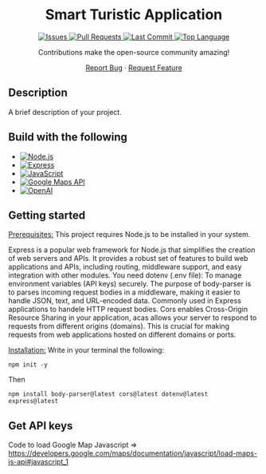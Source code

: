 <h1 align="center"> Smart Turistic Application </h1>

<div align="center">
  <a href="https://github.com/Leda909/SmartTuristApp/issues">
    <img src="https://img.shields.io/github/issues/Leda909/SmartTuristApp.svg" alt="Issues">
  </a>
  <a href="https://github.com/Leda909/SmartTuristApp/pulls">
    <img src="https://img.shields.io/github/issues-pr/Leda909/SmartTuristApp.svg" alt="Pull Requests">
  </a>
  <a href="https://github.com/Leda909/SmartTuristApp/commits">
    <img src="https://img.shields.io/github/last-commit/Leda909/SmartTuristApp.svg" alt="Last Commit">
  </a>
  <a href="https://github.com/Leda909/SmartTuristApp">
    <img src="https://img.shields.io/github/languages/top/Leda909/SmartTuristApp.svg" alt="Top Language">
  </a>
</div>

<p align="center">
  Contributions make the open-source community amazing!
</p>
<div align="center">
  <a href="https://github.com/Leda909/SmartTuristApp/issues/new?labels=bug&template=bug-report---.md">Report Bug</a>
  ·
  <a href="https://github.com/Leda909/SmartTuristApp/issues/new?labels=enhancement&template=feature-request---.md">Request Feature</a>
</div>

## Description

A brief description of your project.

## Build with the following

* [![Node.js][node-shield]][node-url]
* [![Express][express-shield]][express-url]
* [![JavaScript][js-shield]][js-url]
* [![Google Maps API][google-maps-shield]][google-maps-url]
* [![OpenAI][openai-shield]][openai-url]

<!-- Shields -->
[node-shield]: https://img.shields.io/badge/Node.js-339933?style=for-the-badge&logo=node.js&logoColor=white
[node-url]: https://nodejs.org/
[express-shield]: https://img.shields.io/badge/Express.js-404D59?style=for-the-badge&logo=express&logoColor=white
[express-url]: https://expressjs.com/
[js-shield]: https://img.shields.io/badge/JavaScript-F7DF1E?style=for-the-badge&logo=javascript&logoColor=black
[js-url]: https://developer.mozilla.org/en-US/docs/Web/JavaScript
[google-maps-shield]: https://img.shields.io/badge/Google_Maps_API-4285F4?style=for-the-badge&logo=google&logoColor=white
[google-maps-url]: https://developers.google.com/maps
[openai-shield]: https://img.shields.io/badge/OpenAI-000000?style=for-the-badge&logo=openai&logoColor=white
[openai-url]: https://openai.com/

## Getting started

<ins>Prerequisites:</ins> This project requires Node.js to be installed in your system.</br>

Express is a popular web framework for Node.js that simplifies the creation of web servers and APIs. It provides a robust set of features to build web applications and APIs, including routing, middleware support, and easy integration with other modules. You need dotenv (.env file): To manage environment variables (API keys) securely. The purpose of  body-parser is to parses incoming request bodies in a middleware, making it easier to handle JSON, text, and URL-encoded data. Commonly used in Express applications to handele HTTP request bodies. Cors enables Cross-Origin Resource Sharing in your application, acas allows your server to respond to requests from different origins (domains). This is crucial for making requests from web applications hosted on different domains or ports. </br>

<ins>Installation:</ins> Write in your terminal the following: 
```
npm init -y
```
Then
```
npm install body-parser@latest cors@latest dotenv@latest express@latest
```

## Get API keys

Code to load Google Map Javascript => https://developers.google.com/maps/documentation/javascript/load-maps-js-api#javascript_1
